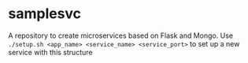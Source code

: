 # samplesvc

A repository to create microservices based on Flask and Mongo. Use `./setup.sh <app_name> <service_name> <service_port>` to set up a new service with this structure
